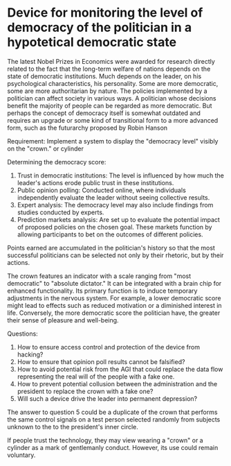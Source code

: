 # Device for monitoring the level of democracy of the politician in a hypotetical democratic state

The latest Nobel Prizes in Economics were awarded for research directly related to the fact that the long-term welfare of nations depends on the state of democratic institutions. Much depends on the leader, on his psychological characteristics, his personality. Some are more democratic, some are more authoritarian by nature. The policies implemented by a politician can affect society in various ways. A politician whose decisions benefit the majority of people can be regarded as more democratic. But perhaps the concept of democracy itself is somewhat outdated and requires an upgrade or some kind of transitional form to a more advanced form, such as the futurarchy proposed by Robin Hanson

Requirement: Implement a system to display the "democracy level" visibly on the "crown." or cylinder

Determining the democracy score:
1. Trust in democratic institutions: The level is influenced by how much the leader's actions erode public trust in these institutions.
2. Public opinion polling: Conducted online, where individuals independently evaluate the leader without seeing collective results.
3. Expert analysis: The democracy level may also include findings from studies conducted by experts.
4. Prediction markets analysis: Are set up to evaluate the potential impact of proposed policies on the chosen goal. These markets function by allowing participants to bet on the outcomes of different policies.

Points earned are accumulated in the politician's history so that the most successful politicians can be selected not only by their rhetoric, but by their actions.

The crown features an indicator with a scale ranging from "most democratic" to "absolute dictator." It can be integrated with a brain chip for enhanced functionality. Its primary function is to induce temporary adjustments in the nervous system. For example, a lower democratic score might lead to effects such as reduced motivation or a diminished interest in life. Conversely, the more democratic score the politician have, the greater their sense of pleasure and well-being.

Questions:
1. How to ensure access control and protection of the device from hacking?
2. How to ensure that opinion poll results cannot be falsified?
3. How to avoid potential risk from the AGI that could replace the data flow representing the real will of the people with a fake one.
4. How to prevent potential collusion between the administration and the president to replace the crown with a fake one?
5. Will such a device drive the leader into permanent depression?

The answer to question 5 could be a duplicate of the crown that performs the same control signals on a test person selected randomly from subjects unknown to the 
to the president's inner circle.

If people trust the technology, they may view wearing a "crown" or a cylinder as a mark of gentlemanly conduct. However, its use could remain voluntary.
